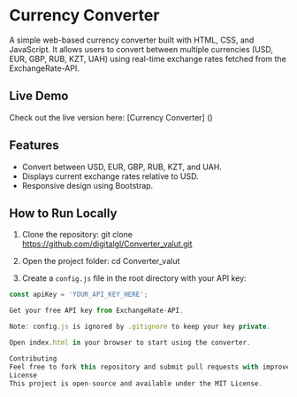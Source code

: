 

# Currency Converter

A simple web-based currency converter built with HTML, CSS, and JavaScript. It allows users to convert between multiple currencies (USD, EUR, GBP, RUB, KZT, UAH) using real-time exchange rates fetched from the ExchangeRate-API.

## Live Demo
Check out the live version here: [Currency Converter]
()

## Features
- Convert between USD, EUR, GBP, RUB, KZT, and UAH.
- Displays current exchange rates relative to USD.
- Responsive design using Bootstrap.

## How to Run Locally
1. Clone the repository:
   git clone https://github.com/digitalgl/Converter_valut.git

2. Open the project folder:
   cd Converter_valut

3. Create a `config.js` file in the root directory with your API key:
```javascript
const apiKey = 'YOUR_API_KEY_HERE';

Get your free API key from ExchangeRate-API.

Note: config.js is ignored by .gitignore to keep your key private.

Open index.html in your browser to start using the converter.

Contributing
Feel free to fork this repository and submit pull requests with improvements!
License
This project is open-source and available under the MIT License.


